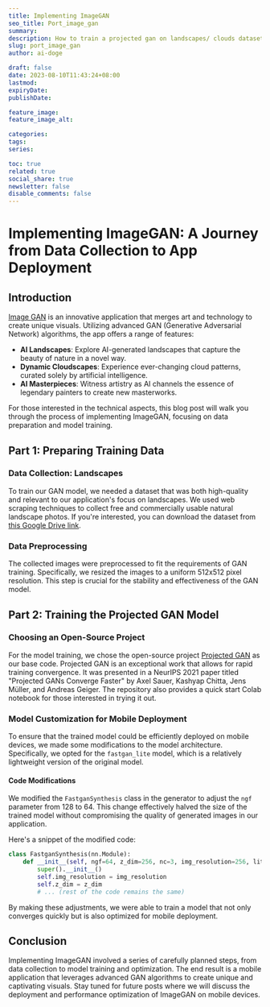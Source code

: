 ```yaml
---
title: Implementing ImageGAN
seo_title: Port_image_gan
summary: 
description: How to train a projected gan on landscapes/ clouds dataset, then port it on iPhone.
slug: port_image_gan
author: ai-doge

draft: false
date: 2023-08-10T11:43:24+08:00
lastmod: 
expiryDate: 
publishDate: 

feature_image: 
feature_image_alt: 

categories:
tags:
series:

toc: true
related: true
social_share: true
newsletter: false
disable_comments: false
---
```


# Implementing ImageGAN: A Journey from Data Collection to App Deployment

## Introduction

[Image GAN](https://apps.apple.com/us/app/image-gan/id1637359196) is an innovative application that merges art and technology to create unique visuals. Utilizing advanced GAN (Generative Adversarial Network) algorithms, the app offers a range of features:

- **AI Landscapes**: Explore AI-generated landscapes that capture the beauty of nature in a novel way.
- **Dynamic Cloudscapes**: Experience ever-changing cloud patterns, curated solely by artificial intelligence.
- **AI Masterpieces**: Witness artistry as AI channels the essence of legendary painters to create new masterworks.

For those interested in the technical aspects, this blog post will walk you through the process of implementing ImageGAN, focusing on data preparation and model training.

## Part 1: Preparing Training Data

### Data Collection: Landscapes

To train our GAN model, we needed a dataset that was both high-quality and relevant to our application's focus on landscapes. We used web scraping techniques to collect free and commercially usable natural landscape photos. If you're interested, you can download the dataset from [this Google Drive link](https://drive.google.com/file/d/1zmHJS8DIqQ7vJmIFH4xoBYL7zHGi2-XO/view).

### Data Preprocessing

The collected images were preprocessed to fit the requirements of GAN training. Specifically, we resized the images to a uniform 512x512 pixel resolution. This step is crucial for the stability and effectiveness of the GAN model.

## Part 2: Training the Projected GAN Model

### Choosing an Open-Source Project

For the model training, we chose the open-source project [Projected GAN](https://github.com/autonomousvision/projected-gan) as our base code. Projected GAN is an exceptional work that allows for rapid training convergence. It was presented in a NeurIPS 2021 paper titled "Projected GANs Converge Faster" by Axel Sauer, Kashyap Chitta, Jens Müller, and Andreas Geiger. The repository also provides a quick start Colab notebook for those interested in trying it out.

### Model Customization for Mobile Deployment

To ensure that the trained model could be efficiently deployed on mobile devices, we made some modifications to the model architecture. Specifically, we opted for the `fastgan_lite` model, which is a relatively lightweight version of the original model.

#### Code Modifications

We modified the `FastganSynthesis` class in the generator to adjust the `ngf` parameter from 128 to 64. This change effectively halved the size of the trained model without compromising the quality of generated images in our application.

Here's a snippet of the modified code:

```python
class FastganSynthesis(nn.Module):
    def __init__(self, ngf=64, z_dim=256, nc=3, img_resolution=256, lite=False):
        super().__init__()
        self.img_resolution = img_resolution
        self.z_dim = z_dim
        # ... (rest of the code remains the same)
```

By making these adjustments, we were able to train a model that not only converges quickly but is also optimized for mobile deployment.

## Conclusion

Implementing ImageGAN involved a series of carefully planned steps, from data collection to model training and optimization. The end result is a mobile application that leverages advanced GAN algorithms to create unique and captivating visuals. Stay tuned for future posts where we will discuss the deployment and performance optimization of ImageGAN on mobile devices.
